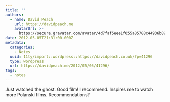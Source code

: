 ```yaml
---
title: ''
authors:
  - name: David Peach
    url: https://davidpeach.me
    avatarUrl: >-
      https://secure.gravatar.com/avatar/4d7faf5eee1f055a85788c44936b8995eaab6dfb004e7854ec747ccb272e91ee?s=96&d=mm&r=g
date: 2012-05-05T21:31:00.000Z
metadata:
  categories:
    - Notes
  uuid: 11ty/import::wordpress::https://davidpeach.co.uk/?p=41296
  type: wordpress
  url: https://davidpeach.me/2012/05/05/41296/
tags:
  - notes
---
```

Just watched the ghost. Good film! I recommend. Inspires me to watch more Polanski films. Recommendations?